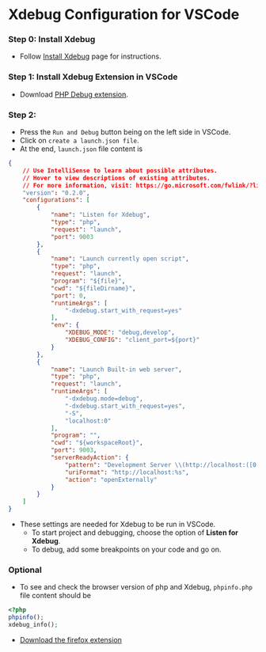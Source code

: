 # Xdebug Configuration for VSCode

### Step 0: Install Xdebug

- Follow [Install Xdebug](../linux/01.setup.necessary.features.on.linux.md#xdebug) page for instructions.

### Step 1: Install Xdebug Extension in VSCode

- Download [PHP Debug extension](https://marketplace.visualstudio.com/items?itemName=xdebug.php-debug).

### Step 2:

- Press the `Run and Debug` button being on the left side in VSCode.
- Click on `create a launch.json file`.
- At the end, `launch.json` file content is

```JSON
{
    // Use IntelliSense to learn about possible attributes.
    // Hover to view descriptions of existing attributes.
    // For more information, visit: https://go.microsoft.com/fwlink/?linkid=830387
    "version": "0.2.0",
    "configurations": [
        {
            "name": "Listen for Xdebug",
            "type": "php",
            "request": "launch",
            "port": 9003
        },
        {
            "name": "Launch currently open script",
            "type": "php",
            "request": "launch",
            "program": "${file}",
            "cwd": "${fileDirname}",
            "port": 0,
            "runtimeArgs": [
                "-dxdebug.start_with_request=yes"
            ],
            "env": {
                "XDEBUG_MODE": "debug,develop",
                "XDEBUG_CONFIG": "client_port=${port}"
            }
        },
        {
            "name": "Launch Built-in web server",
            "type": "php",
            "request": "launch",
            "runtimeArgs": [
                "-dxdebug.mode=debug",
                "-dxdebug.start_with_request=yes",
                "-S",
                "localhost:0"
            ],
            "program": "",
            "cwd": "${workspaceRoot}",
            "port": 9003,
            "serverReadyAction": {
                "pattern": "Development Server \\(http://localhost:([0-9]+)\\) started",
                "uriFormat": "http://localhost:%s",
                "action": "openExternally"
            }
        }
    ]
}
```

- These settings are needed for Xdebug to be run in VSCode.
  - To start project and debugging, choose the option of **Listen for Xdebug**.
  - To debug, add some breakpoints on your code and go on.

### Optional

- To see and check the browser version of php and Xdebug, `phpinfo.php` file content should be

```php
<?php
phpinfo();
xdebug_info();
```

- [Download the firefox extension](https://addons.mozilla.org/en-GB/firefox/addon/xdebug-helper-for-firefox/)
